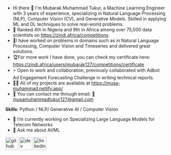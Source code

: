 - Hi there 👋
I'm Mubarak Muhammad Tukur, a Machine Learning Engineer with 3 years of experience, specializing in Natural Language Processing (NLP), Computer Vision (CV), and Generative Models. Skilled in applying ML and DL techniques to solve real-world problems.
- 🌱 Ranked 4th in Nigeria and 9th in Africa among over 75,000 data scientists on https://zindi.africa/competitions
- 🔬I have worked on problems in domains such as in Natural Language Processing, Computer Vision and Timeseries and delivered great solutions.
- 🏆For more work I have done, you can check my certificate here: https://zindi.africa/users/mubarak127/competitions/certificate
- ⚡ Open to work and collaboration, previously collaborated with Adbot Ad Engagement Forecasting Challenge in writing technical reports.
- 👨‍💻 All of my projects are available at https://musa-muhammad.netlify.app/
- 🔬 You can contact me through email: 📧 musamuhammadtukur127@gmail.com

**Skills**: Python / NLP/ Generative AI / Computer Vision
- 🔭 I’m currently working on Specializing Large Language Models for Telecom Networks 
- 💬 Ask me about AI/ML 


[<img src='https://cdn.jsdelivr.net/npm/simple-icons@3.0.1/icons/github.svg' alt='github' height='40'>](https://github.com/https://github.com/mubrij)  [<img src='https://cdn.jsdelivr.net/npm/simple-icons@3.0.1/icons/hashnode.svg' alt='dev' height='40'>](https://muhd-mubarak.hashnode.dev/)  [<img src='https://cdn.jsdelivr.net/npm/simple-icons@3.0.1/icons/linkedin.svg' alt='linkedin' height='40'>](https://www.linkedin.com/in/www.linkedin.com/in/mubarak6211/)  
